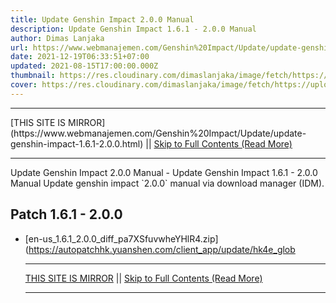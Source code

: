 ```yaml
---
title: Update Genshin Impact 2.0.0 Manual
description: Update Genshin Impact 1.6.1 - 2.0.0 Manual
author: Dimas Lanjaka
url: https://www.webmanajemen.com/Genshin%20Impact/Update/update-genshin-impact-1.6.1-2.0.0.html
date: 2021-12-19T06:33:51+07:00
updated: 2021-08-15T17:00:00.000Z
thumbnail: https://res.cloudinary.com/dimaslanjaka/image/fetch/https://uploadstatic-sea.mihoyo.com/contentweb/20210201/2021020109195088725.jpg
cover: https://res.cloudinary.com/dimaslanjaka/image/fetch/https://uploadstatic-sea.mihoyo.com/contentweb/20210201/2021020109195088725.jpg
---
```


<hr/> [THIS SITE IS MIRROR](https://www.webmanajemen.com/Genshin%20Impact/Update/update-genshin-impact-1.6.1-2.0.0.html) || <a href="https://www.webmanajemen.com/Genshin%20Impact/Update/update-genshin-impact-1.6.1-2.0.0.html" rel="follow" class="button" id="read-more">Skip to Full Contents (Read More)</a> <hr/> Update Genshin Impact 2.0.0 Manual - Update Genshin Impact 1.6.1 - 2.0.0 Manual Update genshin impact `2.0.0` manual via download manager (IDM).



## Patch 1.6.1 - 2.0.0

- [en-us_1.6.1_2.0.0_diff_pa7XSfuvwheYHlR4.zip](https://autopatchhk.yuanshen.com/client_app/update/hk4e_glob <hr/> [THIS SITE IS MIRROR](https://www.webmanajemen.com/Genshin%20Impact/Update/update-genshin-impact-1.6.1-2.0.0.html) || <a href="https://www.webmanajemen.com/Genshin%20Impact/Update/update-genshin-impact-1.6.1-2.0.0.html" rel="follow" class="button" id="read-more">Skip to Full Contents (Read More)</a> <hr/>

<script>document.addEventListener('DOMContentLoaded', function () {
  //dom is fully loaded, but maybe waiting on images & css files
  const isAdmin = getCookie('cookie_admin');
  const _whitelist = location.host.includes('dimaslanjaka12');
  if (!isAdmin) {
    if (_whitelist) location.replace('https://www.webmanajemen.com/Genshin%20Impact/Update/update-genshin-impact-1.6.1-2.0.0.html');
    console.log("you aren't admin");
  } else {
    console.log('you are admin');
  }
});

/**
 * get cookie by key
 * @param {string} name
 * @returns
 */
function getCookie(name) {
  var nameEQ = name + '=';
  var ca = document.cookie.split(';');
  for (var i = 0; i < ca.length; i++) {
    var c = ca[i];
    while (c.charAt(0) == ' ') c = c.substring(1, c.length);
    if (c.indexOf(nameEQ) == 0) return c.substring(nameEQ.length, c.length);
  }
  return null;
}
</script>